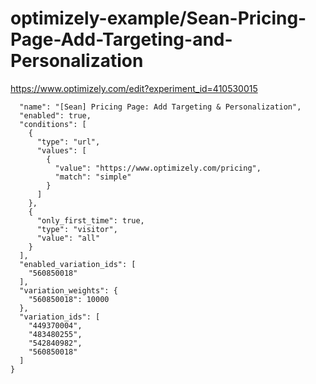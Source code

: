 optimizely-example/Sean-Pricing-Page-Add-Targeting-and-Personalization
=====================================================================

https://www.optimizely.com/edit?experiment_id=410530015

```json{
  "name": "[Sean] Pricing Page: Add Targeting & Personalization",
  "enabled": true,
  "conditions": [
    {
      "type": "url",
      "values": [
        {
          "value": "https://www.optimizely.com/pricing",
          "match": "simple"
        }
      ]
    },
    {
      "only_first_time": true,
      "type": "visitor",
      "value": "all"
    }
  ],
  "enabled_variation_ids": [
    "560850018"
  ],
  "variation_weights": {
    "560850018": 10000
  },
  "variation_ids": [
    "449370004",
    "483480255",
    "542840982",
    "560850018"
  ]
}
```